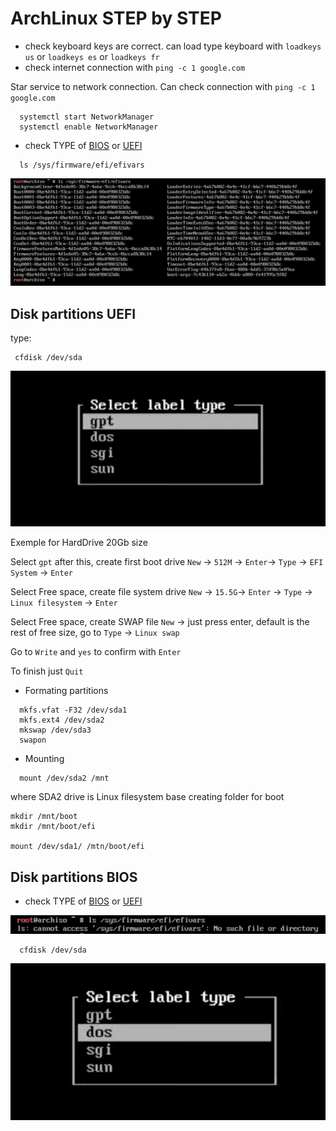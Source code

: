 # ArchLinux STEP by STEP

- check keyboard keys are correct. can load type keyboard with `loadkeys us` or `loadkeys es` or `loadkeys fr` 
- check internet connection with `ping -c 1 google.com`


Star service to network connection. Can check connection with `ping -c 1 google.com`

```
  systemctl start NetworkManager
  systemctl enable NetworkManager
```

- check TYPE of [BIOS](#disk-partitions-bios) or [UEFI](#disk-partitions-uefi)


```
  ls /sys/firmware/efi/efivars
```
<img src="https://github.com/NEYKTO/archlinux/blob/main/.images/cap_1.png" width="512"/>


 Disk partitions UEFI
 -
 type:
 ```
  cfdisk /dev/sda
  ```
  
<img src="https://github.com/NEYKTO/archlinux/blob/main/.images/cap_2.png" width="512"/>


Exemple for HardDrive 20Gb size

Select `gpt` after this, create first boot drive `New` -> `512M` -> `Enter`-> `Type` -> `EFI System` -> `Enter`

Select Free space, create file system drive `New` -> `15.5G`-> `Enter` -> `Type` -> `Linux filesystem` -> `Enter`

Select Free space, create SWAP file `New` -> just press enter, default is the rest of free size, go to `Type` -> `Linux swap`

Go to `Write` and `yes` to confirm with `Enter`

To finish just `Quit`

- Formating partitions
```
  mkfs.vfat -F32 /dev/sda1
  mkfs.ext4 /dev/sda2
  mkswap /dev/sda3
  swapon
```

- Mounting

```
  mount /dev/sda2 /mnt
```
where SDA2 drive is Linux filesystem base
creating folder for boot 
```
mkdir /mnt/boot
mkdir /mnt/boot/efi

mount /dev/sda1/ /mtn/boot/efi
```

Disk partitions BIOS
-
- check TYPE of [BIOS](#disk-partitions-bios) or [UEFI](#disk-partitions-uefi)

<img src="https://github.com/NEYKTO/archlinux/blob/main/.images/cap_3.png" width="512"/>

```
  cfdisk /dev/sda
```
<img src="https://github.com/NEYKTO/archlinux/blob/main/.images/cap_4.png" width="512"/>


